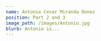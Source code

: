 ```yaml
---
name: Antonio Cesar Miranda Donez
position: Part 2 and 3
image_path: /images/Antonio.jpg
blurb: Antonio is... 
---
```

